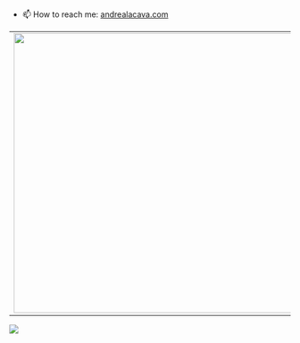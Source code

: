 - 📫 How to reach me: [andrealacava.com](https://www.andrealacava.com)

<center>
<table>
  <tr>
      <td><img width="500px" align="left" src="https://github-readme-stats.vercel.app/api?username=Thecave3&theme=dracula&show_icons=true&hide_border=true&count_private=true" /></td>
      <td><img width="500px" align="right" src="https://github-readme-stats.vercel.app/api/top-langs/?username=Thecave3&layout=compact&theme=dracula" /></td>
  </tr>   
</table>
</center>

  <a href="https://www.youtube.com/watch?v=n_qbGJuxCYY" target="_blank">
   <img src="https://thumbs.gfycat.com/CloseBareJoey-size_restricted.gif"/>
  </a>
